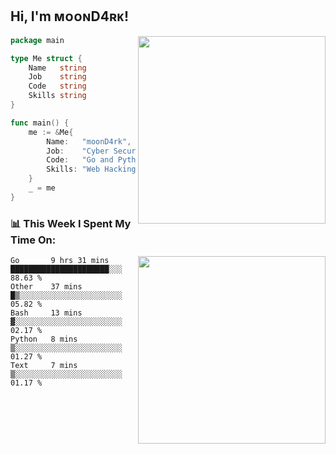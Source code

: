<h2> Hi, I'm ᴍᴏᴏɴD4ʀᴋ!</h2>
<img align='right' src="https://github-readme-stats.vercel.app/api?username=moond4rk&show_icons=true&theme=radical" width="300">


```go
package main

type Me struct {
	Name   string
	Job    string
	Code   string
	Skills string
}

func main() {
	me := &Me{
		Name:   "moonD4rk",
		Job:    "Cyber Security Engineer",
		Code:   "Go and Python and Others",
		Skills: "Web Hacking ^o^",
	}
	_ = me
}
```



<h3>📊 This Week I Spent My Time On:</h3>
<img align='right' src="https://spotify-github-profile.vercel.app/api/view?uid=dayjackson56081&cover_image=true&theme=novatorem" width="300">

<!--START_SECTION:waka-->
```text
Go       9 hrs 31 mins   ██████████████████████░░░   88.63 % 
Other    37 mins         █▒░░░░░░░░░░░░░░░░░░░░░░░   05.82 % 
Bash     13 mins         ▓░░░░░░░░░░░░░░░░░░░░░░░░   02.17 % 
Python   8 mins          ▒░░░░░░░░░░░░░░░░░░░░░░░░   01.27 % 
Text     7 mins          ▒░░░░░░░░░░░░░░░░░░░░░░░░   01.17 % 
```
<!--END_SECTION:waka-->

